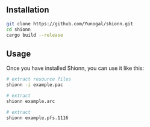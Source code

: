 ## Installation

```sh
git clone https://github.com/Yunogal/shionn.git
cd shionn
cargo build --release
```

## Usage

Once you have installed Shionn, you can use it like this:

```sh
# extract resource files
shionn -i example.pac

# extract
shionn example.arc

# extract
shionn example.pfs.1116
```
